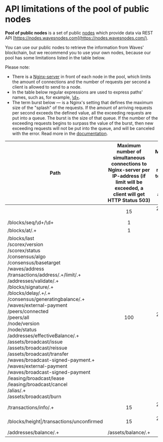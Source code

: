 # API limitations of the pool of public nodes

**Pool of public nodes** is a set of public [nodes](/en/blockchain/node) which provide data via REST API [https://nodes.wavesnodes.com](https://nodes.wavesnodes.com/).

You can use our public nodes to retrieve the information from Waves' blockchain, but we recommend you to use your own nodes, because our pool has some limitations listed in the table below.

Please note:

<ul><li>There is a <a href="https://www.nginx.com">Nginx-server</a> in front of each node in the pool, which limits the amount of connections and the number of requests per second a client is allowed to send to a node.</li>
<li>In the table below regular expressions are used to express paths' names, such as, for example, <a href="https://stackoverflow.com/questions/2841550/what-does-d-mean-in-regular-expression-terms">\d+</a>.</li>
<li>The term burst below — is a Nginx's setting that defines the maximum size of the "splash" of the requests. If the amount of arriving requests per second exceeds the defined value, all the exceeding requests are put into a queue. The burst is the size of that queue. If the number of the exceeding requests begins to surpass the value of the burst, then new exceeding requests will not be put into the queue, and will be canceled with the error. Read more in the <a href="http://nginx.org/en/docs/http/ngx_http_limit_req_module.html">documentation</a>.</li></ul>


| Path | Maximum number of simultaneous connections to Nginx-server per IP-address (if limit will be exceeded, a client will get HTTP Status 503) | Maximum number of the requests to Nginx-server per IP-address |
| --- | :---: | :---: |
|  | 15 | 20 (burst 50) |
| /blocks/seq/\d+/\d+ | 1 | 1 |
| /blocks/at/.+ | 1 | 1 |
|/blocks/last<br/>/scorex/version<br/>/scorex/status<br/>/consensus/algo<br/>/consensus/basetarget<br/>/waves/address<br/>/transactions/address/.+/limit/.+<br/>/addresses/validate/.+<br/>/blocks/signature/.+<br/>/blocks/delay/.+/.+<br/>/consensus/generatingbalance/.+<br/>/waves/external-payment<br/>/peers/connected<br/>/peers/all<br/>/node/version<br/>/node/status<br/>/addresses/effectiveBalance/.+<br/>/assets/broadcast/issue<br/>/assets/broadcast/reissue<br/>/assets/broadcast/transfer<br/>/waves/broadcast-signed-payment.+<br/>/waves/external-payment<br/>/waves/broadcast-signed-payment<br/>/leasing/broadcast/lease<br/>/leasing/broadcast/cancel<br/>/alias/.+<br/>/assets/broadcast/burn |  100|  20 (burst 50) |
| /transactions/info/.+ | 15 | 20 (burst 50) |
| /blocks/height\|/transactions/unconfirmed | 15 | 20 (burst 50) |
| /addresses/balance/.+|/assets/balance/.+ | 15 | 100 (burst 50) |
